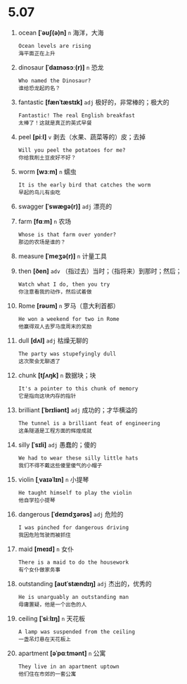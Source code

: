# 5.07















1. ocean **[ˈəʊʃ(ə)n]** `n` 海洋，大海
    ```
    Ocean levels are rising
    海平面正在上升
    ```

2. dinosaur **[ˈdaɪnəsɔː(r)]** `n` 恐龙
    ```
    Who named the Dinosaur?
    谁给恐龙起的名？
    ```

3. fantastic **[fænˈtæstɪk]** `adj` 极好的，非常棒的；极大的
    ```
    Fantastic! The real English breakfast
    太棒了！这就是真正的英式早餐
    ```

4. peel **[piːl]** `v` 剥去（水果、蔬菜等的）皮；去掉
    ```
    Will you peel the potatoes for me?
    你给我削土豆皮好不好？
    ```

5. worm **[wɜːm]** `n` 蠕虫
    ```
    It is the early bird that catches the worm
    早起的鸟儿有虫吃
    ```

6. swagger **[ˈswæɡə(r)]** `adj` 漂亮的

7. farm **[fɑːm]** `n` 农场
    ```
    Whose is that farm over yonder?
    那边的农场是谁的？
    ```

8. measure **[ˈmeʒə(r)]** `n` 计量工具

9. then **[ðen]** `adv` （指过去）当时；（指将来）到那时；然后；
    ```
    Watch what I do, then you try
    你注意看我的动作，然后试着做
    ```

10. Rome **[rəʊm]** `n` 罗马（意大利首都）
    ```
    He won a weekend for two in Rome
    他赢得双人去罗马度周末的奖励
    ```

11. dull **[dʌl]** `adj` 枯燥无聊的
    ```
    The party was stupefyingly dull
    这次聚会无聊透了
    ```

12. chunk **[tʃʌŋk]** `n` 数据块；块
    ```
    It's a pointer to this chunk of memory
    它是指向这块内存的指针
    ```

13. brilliant **[ˈbrɪliənt]** `adj` 成功的；才华横溢的
    ```
    The tunnel is a brilliant feat of engineering
    这条隧道是工程方面的辉煌成就
    ```

14. silly **[ˈsɪli]** `adj` 愚蠢的；傻的
    ```
    We had to wear these silly little hats
    我们不得不戴这些傻里傻气的小帽子
    ```

15. violin **[ˌvaɪəˈlɪn]** `n` 小提琴
    ```
    He taught himself to play the violin
    他自学拉小提琴
    ```

16. dangerous **[ˈdeɪndʒərəs]** `adj` 危险的
    ```
    I was pinched for dangerous driving
    我因危险驾驶而被抓住
    ```

17. maid **[meɪd]** `n` 女仆
    ```
    There is a maid to do the housework
    有个女仆做家务事
    ```

18. outstanding **[aʊtˈstændɪŋ]** `adj` 杰出的，优秀的
    ```
    He is unarguably an outstanding man
    毋庸置疑，他是一个出色的人
    ```

19. ceiling **[ˈsiːlɪŋ]** `n` 天花板
    ```
    A lamp was suspended from the ceiling
    一盏吊灯悬在天花板上
    ```

20. apartment **[əˈpɑːtmənt]** `n` 公寓
    ```
    They live in an apartment uptown
    他们住在市郊的一套公寓
    ```
